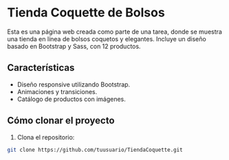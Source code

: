 # Tienda Coquette de Bolsos

Esta es una página web creada como parte de una tarea, donde se muestra una tienda en línea de bolsos coquetos y elegantes. Incluye un diseño basado en Bootstrap y Sass, con 12 productos.

## Características
- Diseño responsive utilizando Bootstrap.
- Animaciones y transiciones.
- Catálogo de productos con imágenes.

## Cómo clonar el proyecto
1. Clona el repositorio:
```bash
git clone https://github.com/tuusuario/TiendaCoquette.git
